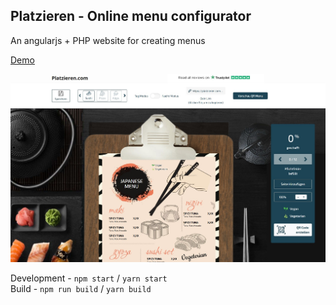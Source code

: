 ## Platzieren - Online menu configurator

An angularjs + PHP website for creating menus

[Demo](https://envisagecyberart.in/projects/applications/platzieren/)

![Screenshot](Screenshot.jpg?raw=true)

Development - `npm start` / `yarn start`<br/>
Build - `npm run build` / `yarn build`
